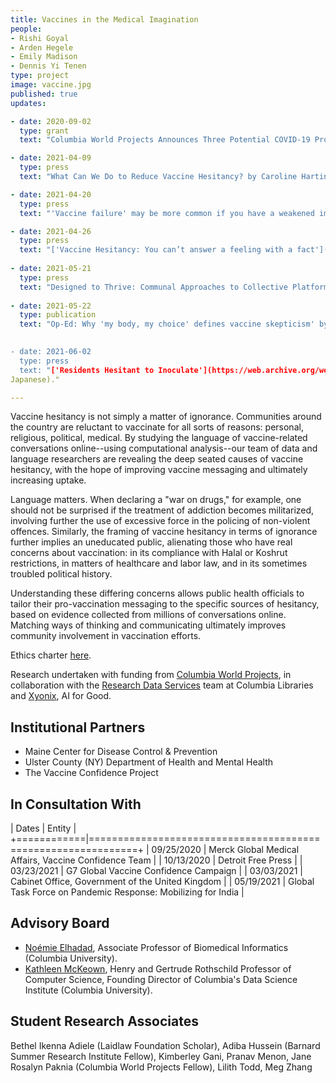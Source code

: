 ```yaml
---
title: Vaccines in the Medical Imagination
people:
- Rishi Goyal
- Arden Hegele
- Emily Madison
- Dennis Yi Tenen
type: project
image: vaccine.jpg
published: true
updates:

- date: 2020-09-02
  type: grant
  text: "Columbia World Projects Announces Three Potential COVID-19 Projects in [New Report](https://worldprojects.columbia.edu/news-media/columbia-world-projects-announces-three-potential-covid-19-projects-new-report)."

- date: 2021-04-09
  type: press
  text: "What Can We Do to Reduce Vaccine Hesitancy? by Caroline Harting for [Columbia News](https://news.columbia.edu/news/covid-vaccine-hesitancy-project)."

- date: 2021-04-20
  type: press
  text: "'Vaccine failure' may be more common if you have a weakened immune system. Here's why by Katie Camero for [Miami Herald](https://www.miamiherald.com/news/coronavirus/article250791739.html)."

- date: 2021-04-26
  type: press
  text: "['Vaccine Hesitancy: You can’t answer a feeling with a fact'](https://www.youtube.com/watch?v=h1OD3xP9yJA) from KGW News (NBC) in Portland."
  
- date: 2021-05-21
  type: press
  text: "Designed to Thrive: Communal Approaches to Collective Platforms" by Dennis Tenen for [The Reboot] (https://thereboot.com/designed-to-thrive-communal-approaches-to-collective-platforms/)
  
- date: 2021-05-22
  type: publication
  text: "Op-Ed: Why 'my body, my choice' defines vaccine skepticism' by Rishi Goyal, Arden Hegele, Dennis Tenen, for [Los Angeles Times] (https://www.latimes.com/opinion/story/2021-05-22/vaccine-hesitancy-language-covid) 
  

- date: 2021-06-02
  type: press
  text: "['Residents Hesitant to Inoculate'](https://web.archive.org/web/20210602161839/https://www.asahi.com/articles/ASP5Z6QKXP5TUHBI00F.html) by Manabu Fujiwara writing for Asahi Shimbun (in
Japanese)."

---
```


Vaccine hesitancy is not simply a matter of ignorance. Communities around the country are
reluctant to vaccinate for all sorts of reasons: personal, religious, political, medical. By
studying the language of vaccine-related conversations online--using computational
analysis--our team of data and language researchers are revealing the deep seated causes of
vaccine hesitancy, with the hope of improving vaccine messaging and ultimately increasing
uptake.

Language matters. When declaring a "war on drugs," for example, one should not be surprised if
the treatment of addiction becomes militarized, involving further the use of excessive force in
the policing of non-violent offences. Similarly, the framing of vaccine hesitancy in terms of
ignorance further implies an uneducated public, alienating those who have real concerns about
vaccination: in its compliance with Halal or Koshrut restrictions, in matters of healthcare and
labor law, and in its sometimes troubled political history.

Understanding these differing concerns allows public health officials to tailor their
pro-vaccination messaging to the specific sources of hesitancy, based on evidence collected
from millions of conversations online. Matching ways of thinking and communicating ultimately
improves community involvement in vaccination efforts.

Ethics charter [here][10].

Research undertaken with funding from [Columbia World Projects][103], in collaboration with the
[Research Data Services][101] team at Columbia Libraries and [Xyonix][102], AI for Good.

[10]: https://docs.google.com/document/d/1CySyCm6Jz1L53egGS6ex_SANGJydnTbNx6IvQnZDxxI/edit?usp=sharing
[101]: https://library.columbia.edu/services/research-data-services.html
[102]: https://www.xyonix.com/
[103]: https://worldprojects.columbia.edu/

## Institutional Partners

- Maine Center for Disease Control & Prevention
- Ulster County (NY) Department of Health and Mental Health
- The Vaccine Confidence Project

## In Consultation With

| Dates      | Entity                                                       |
+============|==============================================================+
| 09/25/2020 | Merck Global Medical Affairs, Vaccine Confidence Team        |
| 10/13/2020 | Detroit Free Press                                           |
| 03/23/2021 | G7 Global Vaccine Confidence Campaign                        |
| 03/03/2021 | Cabinet Office, Government of the United Kingdom             |
| 05/19/2021 | Global Task Force on Pandemic Response: Mobilizing for India |

## Advisory Board

- [Noémie Elhadad][4], Associate Professor of Biomedical Informatics (Columbia University).
- [Kathleen McKeown][5], Henry and Gertrude Rothschild Professor of Computer Science, Founding
Director of Columbia's Data Science Institute (Columbia University).

[4]: https://www.dbmi.columbia.edu/profile/noemie-elhadad/
[5]: http://www.cs.columbia.edu/~kathy/


## Student Research Associates

Bethel Ikenna Adiele (Laidlaw Foundation Scholar),
Adiba Hussein (Barnard Summer Research Institute Fellow),
Kimberley Gani,
Pranav Menon,
Jane Rosalyn Paknia (Columbia World Projects Fellow),
Lilith Todd,
Meg Zhang
